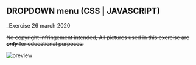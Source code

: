 ## DROPDOWN menu (CSS | JAVASCRIPT)

_Exercise 26 march 2020
 
~~No copyright infringement intended, All pictures used in this exercise are ___only___ for educational purposes.~~


![preview](https://imagizer.imageshack.com/img922/5984/m9TYza.gif)

